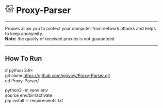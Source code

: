 # <img src='proxy-server.webp' height=30> Proxy-Parser
___
Proxies allow you to protect your computer from network attacks and helps to keep anonymity.<br><b>Note:</b> the quality of received proxies is not guaranteed
___
## How To Run
<font> # python 3.9+</font><br>
git clone https://github.com/igriviyy/Proxy-Parser.git<br>
cd Proxy-Parser/

python3 -m venv env<br>
source env/bin/activate<br>
pip install -r requirements.txt
